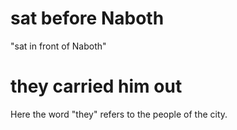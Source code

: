 # sat before Naboth

"sat in front of Naboth"

# they carried him out

Here the word "they" refers to the people of the city.

